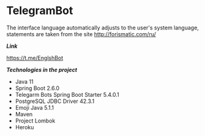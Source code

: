 # TelegramBot

The interface language automatically adjusts to the user's system language, statements are taken from the site http://forismatic.com/ru/

___Link___

https://t.me/EnglshBot

___Technologies in the project___

- Java 11
- Spring Boot 2.6.0
- Telegarm Bots Spring Boot Starter 5.4.0.1
- PostgreSQL JDBC Driver 42.3.1
- Emoji Java 5.1.1
- Maven
- Project Lombok
- Heroku
